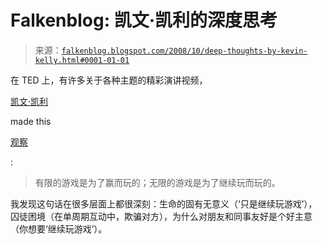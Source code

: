 <!--yml

category: 未分类

date: 2024-05-12 22:53:52

-->

# Falkenblog: **凯文·凯利**的深度思考

> 来源：[`falkenblog.blogspot.com/2008/10/deep-thoughts-by-kevin-kelly.html#0001-01-01`](http://falkenblog.blogspot.com/2008/10/deep-thoughts-by-kevin-kelly.html#0001-01-01)

在 TED 上，有许多关于各种主题的精彩演讲视频，

[凯文·凯利](http://kk.org/)

made this

[观察](http://www.ted.com/index.php/talks/kevin_kelly_on_how_technology_evolves.html)

:

> 有限的游戏是为了赢而玩的；无限的游戏是为了继续玩而玩的。

我发现这句话在很多层面上都很深刻：生命的固有无意义（‘只是继续玩游戏’），囚徒困境（在单周期互动中，欺骗对方），为什么对朋友和同事友好是个好主意（你想要‘继续玩游戏’）。
